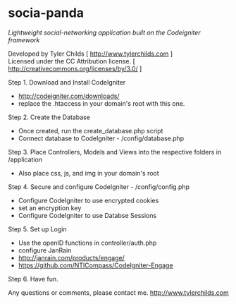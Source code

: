 socia-panda
================================

*Lightweight social-networking application built on the Codeigniter framework*

Developed by Tyler Childs [ http://www.tylerchilds.com ]  
Licensed under the CC Attribution license. [ http://creativecommons.org/licenses/by/3.0/ ]

Step 1. Download and Install CodeIgniter

* http://codeigniter.com/downloads/
* replace the .htaccess in your domain's root with this one.

Step 2. Create the Database

* Once created, run the create_database.php script
* Connect database to CodeIgniter - /config/database.php

Step 3. Place Controllers, Models and Views into the respective folders in /application
* Also place css, js, and img in your domain's root

Step 4. Secure and configure CodeIgniter - /config/config.php

* Configure CodeIgniter to use encrypted cookies
* set an encryption key
* Configure CodeIgniter to use Databse Sessions

Step 5. Set up Login

* Use the openID functions in controller/auth.php
* configure JanRain
* http://janrain.com/products/engage/
* https://github.com/NTICompass/CodeIgniter-Engage

Step 6. Have fun.

Any questions or comments, please contact me. http://www.tylerchilds.com